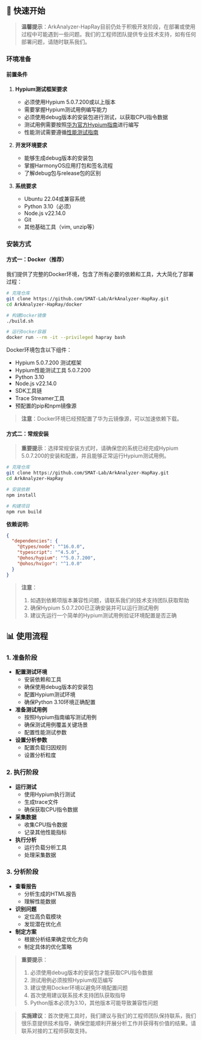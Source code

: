 ## 🚀 快速开始

> **温馨提示**：ArkAnalyzer-HapRay目前仍处于积极开发阶段，在部署或使用过程中可能遇到一些问题。我们的工程师团队提供专业技术支持，如有任何部署问题，请随时联系我们。

### 环境准备

#### 前置条件

1. **Hypium测试框架要求**
   - 必须使用Hypium 5.0.7.200或以上版本
   - 需要掌握Hypium测试用例编写能力
   - 必须使用debug版本的安装包进行测试，以获取CPU指令数据
   - 测试用例需要按照[华为官方Hypium指南](https://developer.huawei.com/consumer/cn/doc/harmonyos-guides/hypium-python-guidelines-V5)进行编写
   - 性能测试需要遵循[性能测试指南](https://developer.huawei.com/consumer/cn/doc/harmonyos-guides/hypium-perf-python-guidelines-V5)

2. **开发环境要求**
   - 能够生成debug版本的安装包
   - 掌握HarmonyOS应用打包和签名流程
   - 了解debug包与release包的区别

3. **系统要求**
   - Ubuntu 22.04或兼容系统
   - Python 3.10（必须）
   - Node.js v22.14.0
   - Git
   - 其他基础工具（vim, unzip等）

### 安装方式

#### 方式一：Docker（推荐）

我们提供了完整的Docker环境，包含了所有必要的依赖和工具，大大简化了部署过程：

```bash
# 克隆仓库
git clone https://github.com/SMAT-Lab/ArkAnalyzer-HapRay.git
cd ArkAnalyzer-HapRay/docker

# 构建Docker镜像
./build.sh

# 运行Docker容器
docker run --rm -it --privileged hapray bash
```

Docker环境包含以下组件：
- Hypium 5.0.7.200 测试框架
- Hypium性能测试工具 5.0.7.200
- Python 3.10
- Node.js v22.14.0
- SDK工具链
- Trace Streamer工具
- 预配置的pip和npm镜像源

> **注意**：Docker环境已经预配置了华为云镜像源，可以加速依赖下载。

#### 方式二：常规安装

> **重要提示**：选择常规安装方式时，请确保您的系统已经完成Hypium 5.0.7.200的安装和配置，并且能够正常运行Hypium测试用例。

```bash
# 克隆仓库
git clone https://github.com/SMAT-Lab/ArkAnalyzer-HapRay.git
cd ArkAnalyzer-HapRay

# 安装依赖
npm install

# 构建项目
npm run build
```

**依赖说明:**
```json
{
  "dependencies": {
    "@types/node": "^16.0.0",
    "typescript": "^4.5.0",
    "@ohos/hypium": "^5.0.7.200",
    "@ohos/hvigor": "^1.0.0"
  }
}
```

> **注意**：
> 1. 如遇到依赖项版本兼容性问题，请联系我们的技术支持团队获取帮助
> 2. 确保Hypium 5.0.7.200已正确安装并可以运行测试用例
> 3. 建议先运行一个简单的Hypium测试用例验证环境配置是否正确

## 📊 使用流程

### 1. 准备阶段

- **配置测试环境** 
  - 安装依赖和工具
  - 确保使用debug版本的安装包
  - 配置Hypium测试环境
  - 确保Python 3.10环境正确配置
- **准备测试用例** 
  - 按照Hypium指南编写测试用例
  - 确保测试用例覆盖关键场景
  - 配置性能测试参数
- **设置分析参数** 
  - 配置负载归因规则
  - 设置分析粒度

### 2. 执行阶段

- **运行测试** 
  - 使用Hypium执行测试
  - 生成trace文件
  - 确保获取CPU指令数据
- **采集数据** 
  - 收集CPU指令数据
  - 记录其他性能指标
- **执行分析** 
  - 运行负载分析工具
  - 处理采集数据

### 3. 分析阶段

- **查看报告** 
  - 分析生成的HTML报告
  - 理解性能数据
- **识别问题** 
  - 定位高负载模块
  - 发现潜在优化点
- **制定方案** 
  - 根据分析结果确定优化方向
  - 制定具体的优化策略

> **重要提示**：
> 1. 必须使用debug版本的安装包才能获取CPU指令数据
> 2. 测试用例必须按照Hypium规范编写
> 3. 建议使用Docker环境以避免环境配置问题
> 4. 首次使用建议联系技术支持团队获取指导
> 5. Python版本必须为3.10，其他版本可能导致兼容性问题

> **实施建议**：首次使用工具时，我们建议与我们的工程师团队保持联系，我们很乐意提供技术指导，确保您能顺利开展分析工作并获得有价值的结果。请联系对接的工程师获取支持。